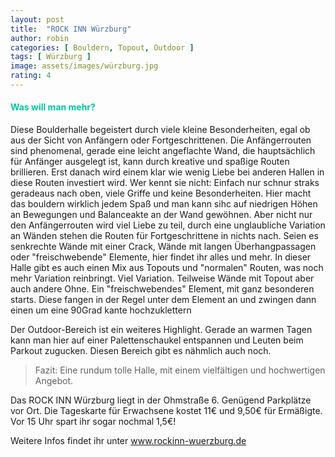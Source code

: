 ```yaml
---
layout: post
title:  "ROCK INN Würzburg"
author: robin
categories: [ Bouldern, Topout, Outdoor ]
tags: [ Würzburg ]
image: assets/images/würzburg.jpg
rating: 4
---
```


#### <span style="color:#00c5a1">Was will man mehr?</span>
Diese Boulderhalle begeistert durch viele kleine Besonderheiten, egal ob aus der Sicht von Anfängern oder Fortgeschrittenen. Die Anfängerrouten sind phenomenal, gerade eine leicht angeflachte Wand, die hauptsächlich für Anfänger ausgelegt ist, kann durch kreative und spaßige Routen brillieren. Erst danach wird einem klar wie wenig Liebe bei anderen Hallen in diese Routen investiert wird. Wer kennt sie nicht: Einfach nur schnur straks geradeaus nach oben, viele Griffe und keine Besonderheiten. Hier macht das bouldern wirklich jedem Spaß und man kann sihc auf niedrigen Höhen an Bewegungen und Balanceakte an der Wand gewöhnen. Aber nicht nur den Anfängerrouten wird viel Liebe zu teil, durch eine unglaubliche Variation an Wänden stehen die Routen für Fortgeschrittene in nichts nach. Seien es senkrechte Wände mit einer Crack, Wände mit langen Überhangpassagen oder "freischwebende" Elemente, hier findet ihr alles und mehr. In dieser Halle gibt es auch einen Mix aus Topouts und "normalen" Routen, was noch mehr Variation reinbringt.
Viel Variation. Teilweise Wände mit Topout aber auch andere Ohne. Ein "freischwebendes" Element, mit ganz besonderen starts. Diese fangen in der Regel unter dem Element an und zwingen dann einen um eine 90Grad kante hochzuklettern

Der Outdoor-Bereich ist ein weiteres Highlight. Gerade an warmen Tagen kann man hier auf einer Palettenschaukel entspannen und Leuten beim Parkout zugucken. Diesen Bereich gibt es nähmlich auch noch. 

> Fazit: Eine rundum tolle Halle, mit einem vielfältigen und hochwertigen Angebot.

Das ROCK INN Würzburg liegt in der Ohmstraße 6. Genügend Parkplätze vor Ort. Die Tageskarte für Erwachsene kostet 11€ und 9,50€ für Ermäßigte. Vor 15 Uhr spart ihr sogar nochmal 1,5€!

Weitere Infos findet ihr unter <a href="https://rockinn-wuerzburg.de/" target="_blank">www.rockinn-wuerzburg.de</a>